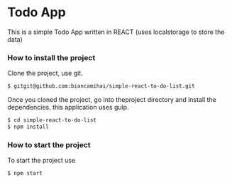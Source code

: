 # Todo App
This is a simple Todo App written in REACT (uses localstorage to store the data)

### How to install the project

Clone the project, use git.

```sh
$ gitgit@github.com:biancamihai/simple-react-to-do-list.git
```

Once you cloned the project, go into theproject directory and install the dependencies. this application uses gulp.

```sh
$ cd simple-react-to-do-list
$ npm install
```

### How to start the project

To start the project use 

```sh
$ npm start
```